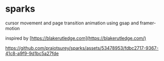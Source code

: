 # sparks
cursor movement and page transition animation using gsap and framer-motion


inspired by [https://blakerutledge.com](https://blakerutledge.com/)

https://github.com/prajotsurey/sparks/assets/53478953/fdbc2717-9367-41c8-a9f9-9d1bc5a27fde

